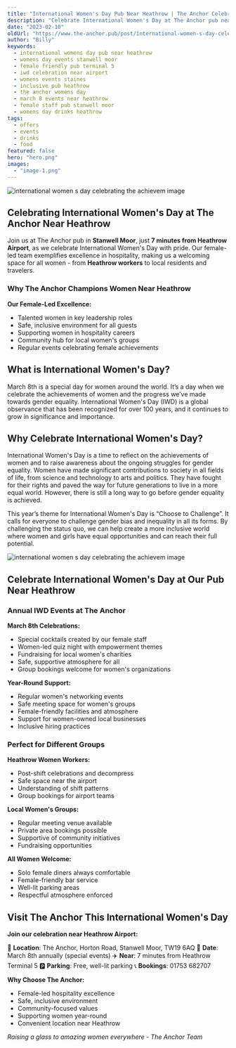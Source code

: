 ```yaml
---
title: "International Women's Day Pub Near Heathrow | The Anchor Celebrates"
description: "Celebrate International Women's Day at The Anchor pub near Heathrow Airport. Female-led team, special events, and inclusive atmosphere in Stanwell Moor. Join us March 8th just 7 minutes from Terminal 5. Supporting women in hospitality and our local community."
date: "2023-02-10"
oldUrl: "https://www.the-anchor.pub/post/international-women-s-day-celebrating-the-achievem"
author: "Billy"
keywords:
  - international womens day pub near heathrow
  - womens day events stanwell moor
  - female friendly pub terminal 5
  - iwd celebration near airport
  - womens events staines
  - inclusive pub heathrow
  - the anchor womens day
  - march 8 events near heathrow
  - female staff pub stanwell moor
  - womens day drinks heathrow
tags:
  - offers
  - events
  - drinks
  - food
featured: false
hero: "hero.png"
images:
  - "image-1.png"
---
```


  

![international women s day celebrating the achievem image](/content/blog/international-women-s-day-celebrating-the-achievem/hero.png)

## Celebrating International Women's Day at The Anchor Near Heathrow

Join us at The Anchor pub in **Stanwell Moor**, just **7 minutes from Heathrow Airport**, as we celebrate International Women's Day with pride. Our female-led team exemplifies excellence in hospitality, making us a welcoming space for all women - from **Heathrow workers** to local residents and travelers.

### Why The Anchor Champions Women Near Heathrow

**Our Female-Led Excellence:**
- Talented women in key leadership roles
- Safe, inclusive environment for all guests
- Supporting women in hospitality careers
- Community hub for local women's groups
- Regular events celebrating female achievements

  

## What is International Women's Day?

March 8th is a special day for women around the world. It’s a day when we celebrate the achievements of women and the progress we’ve made towards gender equality. International Women's Day (IWD) is a global observance that has been recognized for over 100 years, and it continues to grow in significance and importance.

  

## Why Celebrate International Women's Day?

International Women's Day is a time to reflect on the achievements of women and to raise awareness about the ongoing struggles for gender equality. Women have made significant contributions to society in all fields of life, from science and technology to arts and politics. They have fought for their rights and paved the way for future generations to live in a more equal world. However, there is still a long way to go before gender equality is achieved.

This year’s theme for International Women's Day is “Choose to Challenge”. It calls for everyone to challenge gender bias and inequality in all its forms. By challenging the status quo, we can help create a more inclusive world where women and girls have equal opportunities and can reach their full potential.

  

![international women s day celebrating the achievem image](/content/blog/international-women-s-day-celebrating-the-achievem/image-1.png)

## Celebrate International Women's Day at Our Pub Near Heathrow

### Annual IWD Events at The Anchor

**March 8th Celebrations:**
- Special cocktails created by our female staff
- Women-led quiz night with empowerment themes
- Fundraising for local women's charities
- Safe, supportive atmosphere for all
- Group bookings welcome for women's organizations

**Year-Round Support:**
- Regular women's networking events
- Safe meeting space for women's groups
- Female-friendly facilities and atmosphere
- Support for women-owned local businesses
- Inclusive hiring practices

### Perfect for Different Groups

**Heathrow Women Workers:**
- Post-shift celebrations and decompress
- Safe space near the airport
- Understanding of shift patterns
- Group bookings for airport teams

**Local Women's Groups:**
- Regular meeting venue available
- Private area bookings possible
- Supportive of community initiatives
- Fundraising opportunities

**All Women Welcome:**
- Solo female diners always comfortable
- Female-friendly bar service
- Well-lit parking areas
- Respectful atmosphere enforced

## Visit The Anchor This International Women's Day

**Join our celebration near Heathrow Airport:**

📍 **Location**: The Anchor, Horton Road, Stanwell Moor, TW19 6AQ
👩 **Date**: March 8th annually (special events)
✈️ **Near**: 7 minutes from Heathrow Terminal 5
🅿️ **Parking**: Free, well-lit parking
📞 **Bookings**: 01753 682707

**Why Choose The Anchor:**
- Female-led hospitality excellence
- Safe, inclusive environment
- Community-focused values
- Supporting women year-round
- Convenient location near Heathrow

*Raising a glass to amazing women everywhere - The Anchor Team*
